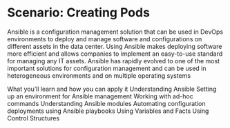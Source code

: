# Scenario: Creating Pods

Ansible is a configuration management solution that can be used in DevOps environments to deploy and manage software and configurations on different assets in the data center. Using Ansible makes deploying software more efficient and allows companies to implement an easy-to-use standard for managing any IT assets. Ansible has rapidly evolved to one of the most important solutions for configuration management and can be used in heterogeneous environments and on multiple operating systems

What you’ll learn and how you can apply it
Understanding Ansible
Setting up an environment for Ansible management
Working with ad-hoc commands
Understanding Ansible modules
Automating configuration deployments using Ansible playbooks
Using Variables and Facts
Using Control Structures